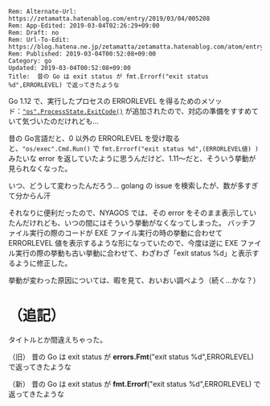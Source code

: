 ```header
Rem: Alternate-Url: https://zetamatta.hatenablog.com/entry/2019/03/04/005208
Rem: App-Edited: 2019-03-04T02:26:29+09:00
Rem: Draft: no
Rem: Url-To-Edit: https://blog.hatena.ne.jp/zetamatta/zetamatta.hatenablog.com/atom/entry/17680117126987270610
Rem: Published: 2019-03-04T00:52:08+09:00
Category: go
Updated: 2019-03-04T00:52:08+09:00
Title:  昔の Go は exit status が fmt.Errorf("exit status %d",ERRORLEVEL) で返ってきたような
```
Go 1.12 で、実行したプロセスの ERRORLEVEL を得るためのメソッド：[`"os".ProcessState.ExitCode()`](https://golang.org/pkg/os/#ProcessState.ExitCode) が追加されたので、対応の準備をすすめていて気づいたのだけれども…

昔の Go言語だと、0 以外の ERRORLEVEL を受け取ると、`"os/exec".Cmd.Run()` で `fmt.Errorf("exit status %d",(ERRORLEVEL値) )` みたいな error を返していたように思うんだけど、1.11～だと、そういう挙動が見られなくなった。

いつ、どうして変わったんだろう…
golang の issue を検索したが、数が多すぎて分からん汗

それなりに便利だったので、NYAGOS では、その error をそのまま表示していたんだけれども、いつの間にはそういう挙動がなくなってしまった。
バッチファイル実行の際のコードが EXE ファイル実行の時の挙動に合わせて ERRORLEVEL 値を表示するような形になっていたので、今度は逆に EXE ファイル実行の際の挙動も古い挙動に合わせて、わざわざ「exit status %d」と表示するように修正した。

挙動が変わった原因については、暇を見て、おいおい調べよう（続く…かな？）

（追記）
======

タイトルとか間違えちゃった。

（旧）
 昔の Go は exit status が **errors.Fmt**("exit status %d",ERRORLEVEL) で返ってきたような

（新）
 昔の Go は exit status が **fmt.Errorf**("exit status %d",ERRORLEVEL) で返ってきたような
